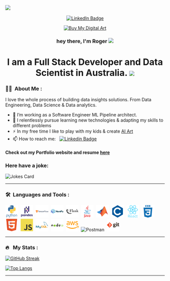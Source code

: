 
<p align="left"><img src="https://ik.imagekit.io/rscreative/manual_media/YouTube_Channel_Art_2560x1440_px_-_Custom_dimensions_-_Custom_dimensions__1__bHm1Zc_GP.jpeg?ik-sdk-version=javascript-1.4.3&updatedAt=1672984333828" width="800"/></p>
<p align="center">
<a href="https://www.linkedin.com/in/rogerchappel/"><img src="https://img.shields.io/badge/LinkedIn-blue?style=for-the-badge&logo=linkedin&logoColor=white" alt="LinkedIn Badge"></a>
</p>
<p align="center">
<a href="https://ko-fi.com/rogerchappel/shop" target="_blank"><img src="https://storage.ko-fi.com/cdn/kofi2.png?v=3" alt="Buy My Digital Art" height="41" width="174"></a>
</p>
<h3 align="center">hey there, I'm Roger <img src="https://media.giphy.com/media/hvRJCLFzcasrR4ia7z/giphy.gif" width="40"></h3>
<h1 align="center">I am a Full Stack Developer and Data Scientist in Australia. <img src="https://media.giphy.com/media/hvRJCLFzcasrR4ia7z/giphy.gif" width="40"></h1>

### :man_technologist: &nbsp;About Me :

I love the whole process of building data insights solutions. From Data Engineering, Data Science & Data analytics.

- 🔭 I’m working as a Software Engineer ML Pipeline architect.
- 🌱 I relentlessly pursue learning new technologies & adapting my skills to different problems
- ⚡ In my free time I like to play with my kids & create [AI Art](https://ko-fi.com/rogerchappel/shop)
- 📫 How to reach me: &nbsp; [![Linkedin Badge](https://img.shields.io/badge/-roger-blue?style=flat&logo=Linkedin&logoColor=white)](https://www.linkedin.com/in/rogerchappel)

#### Check out my Portfolio website and resume [here](https://www.rogerchappel.com)
### Here have a joke:
![Jokes Card](https://readme-jokes.vercel.app/api)

---

### 🛠 &nbsp;Languages and Tools :

<p>
<img src="https://github.com/devicons/devicon/blob/master/icons/python/python-original-wordmark.svg" title="Python" alt="Python" width="40" height="40"/>&nbsp;
<img src="https://github.com/devicons/devicon/blob/master/icons/pandas/pandas-original-wordmark.svg" title="Pandas" alt="Pandas" width="40" height="40"/>&nbsp;
<img src="https://github.com/devicons/devicon/blob/master/icons/tensorflow/tensorflow-original-wordmark.svg" title="TensorFlow" alt="TensorFlow" width="40" height="40"/>&nbsp;
<img src="https://github.com/devicons/devicon/blob/master/icons/numpy/numpy-original-wordmark.svg" title="NumPy" alt="NumPy" width="40" height="40"/>&nbsp;
<img src="https://github.com/devicons/devicon/blob/master/icons/flask/flask-original-wordmark.svg" title="Flask" alt="Flask" width="40" height="40"/>&nbsp;
<img src="https://github.com/devicons/devicon/blob/master/icons/java/java-original-wordmark.svg" title="Java" alt="Java" width="40" height="40"/>&nbsp;
<img src="https://github.com/devicons/devicon/blob/master/icons/matlab/matlab-original.svg" title="Matlab" alt="Matlab" width="40" height="40"/>&nbsp;
<img src="https://github.com/devicons/devicon/blob/master/icons/c/c-plain.svg" title="Java" alt="C" width="40" height="40"/>&nbsp;
<img src="https://github.com/devicons/devicon/blob/master/icons/react/react-original-wordmark.svg" title="React" alt="React" width="40" height="40"/>&nbsp;
<img src="https://github.com/devicons/devicon/blob/master/icons/css3/css3-plain-wordmark.svg"  title="CSS3" alt="CSS" width="40" height="40"/>&nbsp;
<img src="https://github.com/devicons/devicon/blob/master/icons/html5/html5-original.svg" title="HTML5" alt="HTML" width="40" height="40"/>&nbsp;
<img src="https://github.com/devicons/devicon/blob/master/icons/javascript/javascript-original.svg" title="JavaScript" alt="JavaScript" width="40" height="40"/>&nbsp;
<img src="https://github.com/devicons/devicon/blob/master/icons/mysql/mysql-original-wordmark.svg" title="MySQL"  alt="MySQL" width="40" height="40"/>&nbsp;
<img src="https://github.com/devicons/devicon/blob/master/icons/nodejs/nodejs-original-wordmark.svg" title="NodeJS" alt="NodeJS" width="40" height="40"/>&nbsp;
<img src="https://github.com/devicons/devicon/blob/master/icons/amazonwebservices/amazonwebservices-plain-wordmark.svg" title="AWS" alt="AWS" width="40" height="40"/>&nbsp;
<img src="https://www.vectorlogo.zone/logos/getpostman/getpostman-icon.svg" title="Postman"  alt="Postman" width="40" height="40"/>&nbsp;
<img src="https://github.com/devicons/devicon/blob/master/icons/git/git-original-wordmark.svg" title="Git" **alt="Git" width="40" height="40"/>&nbsp;
</p>

---

### 🔥 &nbsp; My Stats :

[![GitHub Streak](http://github-readme-streak-stats.herokuapp.com?user=digiphd&theme=dark&background=000000)](https://git.io/streak-stats)

[![Top Langs](https://github-readme-stats.vercel.app/api/top-langs/?username=digiphd&layout=compact&theme=vision-friendly-dark)](https://github.com/anuraghazra/github-readme-stats)

---

[comment]: <> (### ✍️ Blog Posts : )

[comment]: <> (- [How to Create REST APIs with Java and Spring Boot]&#40;https://www.twilio.com/blog/create-rest-apis-java-spring-boot&#41;)

[comment]: <> (- [How to Implement Memoization in React to Improve Performance]&#40;https://www.sitepoint.com/implement-memoization-in-react-to-improve-performance/&#41;)

[comment]: <> (- [How to Create an Impressive GitHub Profile README]&#40;https://www.sitepoint.com/github-profile-readme/&#41;<!-- BLOG-POST-LIST:START -->)

[comment]: <> (<!-- BLOG-POST-LIST:END -->)

